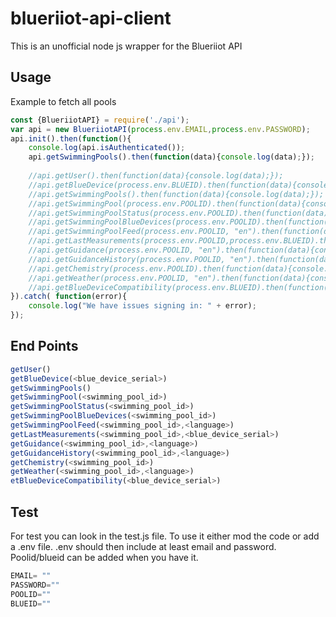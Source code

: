 # blueriiot-api-client
This is an unofficial node js wrapper for the Blueriiot API

## Usage
Example to fetch all pools

```javascript
const {BlueriiotAPI} = require('./api');
var api = new BlueriiotAPI(process.env.EMAIL,process.env.PASSWORD);
api.init().then(function(){
    console.log(api.isAuthenticated());
    api.getSwimmingPools().then(function(data){console.log(data);});
    
    //api.getUser().then(function(data){console.log(data);});
    //api.getBlueDevice(process.env.BLUEID).then(function(data){console.log(data);});
    //api.getSwimmingPools().then(function(data){console.log(data);});
    //api.getSwimmingPool(process.env.POOLID).then(function(data){console.log(data);});
    //api.getSwimmingPoolStatus(process.env.POOLID).then(function(data){console.log(data);});
    //api.getSwimmingPoolBlueDevices(process.env.POOLID).then(function(data){console.log(data);});
    //api.getSwimmingPoolFeed(process.env.POOLID, "en").then(function(data){console.log(data);});
    //api.getLastMeasurements(process.env.POOLID,process.env.BLUEID).then(function(data){console.log(data);})
    //api.getGuidance(process.env.POOLID, "en").then(function(data){console.log(data);});
    //api.getGuidanceHistory(process.env.POOLID, "en").then(function(data){console.log(data);});
    //api.getChemistry(process.env.POOLID).then(function(data){console.log(data);});
    //api.getWeather(process.env.POOLID, "en").then(function(data){console.log(data);});
    //api.getBlueDeviceCompatibility(process.env.BLUEID).then(function(data){console.log(data);});
}).catch( function(error){
    console.log("We have issues signing in: " + error);
});
```

## End Points
```javascript
getUser()
getBlueDevice(<blue_device_serial>)
getSwimmingPools()
getSwimmingPool(<swimming_pool_id>)
getSwimmingPoolStatus(<swimming_pool_id>)
getSwimmingPoolBlueDevices(<swimming_pool_id>)
getSwimmingPoolFeed(<swimming_pool_id>,<language>)
getLastMeasurements(<swimming_pool_id>,<blue_device_serial>)
getGuidance(<swimming_pool_id>,<language>)
getGuidanceHistory(<swimming_pool_id>,<language>)
getChemistry(<swimming_pool_id>)
getWeather(<swimming_pool_id>,<language>)
etBlueDeviceCompatibility(<blue_device_serial>)
```

## Test
For test you can look in the test.js file. To use it either mod the code or add a .env file.
.env should then include at least email and password. Poolid/blueid can be added when you have it.

```javascript
EMAIL= ""
PASSWORD=""
POOLID=""
BLUEID=""
```